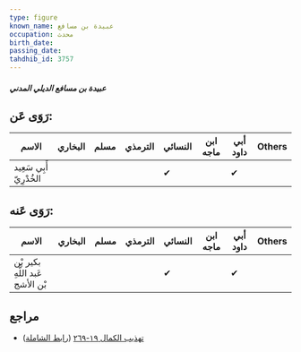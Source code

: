 ```yaml
---
type: figure
known_name: عبيدة بن مسافع
occupation: محدث
birth_date:
passing_date:
tahdhib_id: 3757
---
```

##### عبيدة بن مسافع الديلي المدني

## رَوَى عَن:
| الاسم                   | البخاري | مسلم | الترمذي | النسائي | ابن ماجه | أبي داود | Others |
| ----------------------- | ------- | ---- | ------- | ------- | -------- | -------- | ------ |
| أَبِي سَعِيد الخُدْرِيّ |         |      |         | ✔       |          | ✔        |        |
## رَوَى عَنه:
| الاسم                           | البخاري | مسلم | الترمذي | النسائي | ابن ماجه | أبي داود | Others |
| ------------------------------- | ------- | ---- | ------- | ------- | -------- | -------- | ------ |
| بكير بْن عَبد اللَّهِ بْن الأشج |         |      |         | ✔       |          | ✔        |        |
## مراجع
- [تهذيب الكمال ١٩-٢٦٩](obsidian://open?vault=Tahdhib-al-Kamal&file=Figures/٣٧٥٧-عبيدة%20بن%20مسافع%20الديلي%20المدني) ([رابط الشاملة](https://shamela.ws/book/3722/9843))
